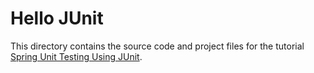 # Hello JUnit
This directory contains the source code and project files for the tutorial
<a href="http://www.particlewave.com/2013/05/16/spring-unit-testing-using-junit/">Spring Unit Testing Using JUnit</a>.